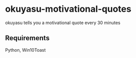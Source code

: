 # okuyasu-motivational-quotes
okuyasu tells you a motivational quote every 30 minutes

## Requirements
Python, Win10Toast
